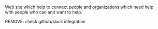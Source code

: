 Web site which help to connect people and organizations which need help with people who can and want to help.

REMOVE: check github/slack integration
